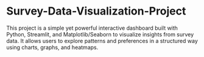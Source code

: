 # Survey-Data-Visualization-Project
This project is a simple yet powerful interactive dashboard built with Python, Streamlit, and Matplotlib/Seaborn to visualize insights from survey data. It allows users to explore patterns and preferences in a structured way using charts, graphs, and heatmaps.
